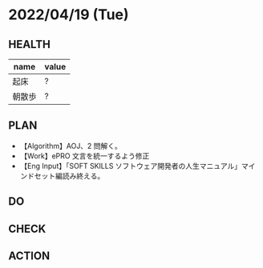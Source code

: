 # 2022/04/19 (Tue)

## HEALTH

| name   | value |
| ------ | ----- |
| 起床   | ?     |
| 朝散歩 | ?     |

## PLAN

- 【Algorithm】AOJ、2 問解く。
- 【Work】ePRO 文言を統一するよう修正
- 【Eng Input】「SOFT SKILLS ソフトウェア開発者の人生マニュアル」マインドセット編読み終える。

## DO

## CHECK

## ACTION
